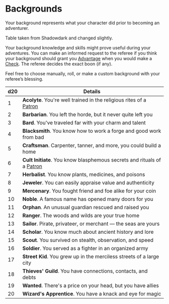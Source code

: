 # Backgrounds

Your background represents what your character did prior to becoming an adventurer.

Table taken from Shadowdark and changed slightly.

Your background knowledge and skills might prove useful during your adventures. 
	You can make an informed request to the referee if you think your background should grant you [Advantage](../Game%20Procedures/Dice%20Rolls/Advantage.md) when you would make a [Check](../Game%20Procedures/Check.md). The referee decides the exact boon (if any).

Feel free to choose manually, roll, or make a custom background with your referee’s blessing.

| d20 | Details                                                                                                      |
| --- | ------------------------------------------------------------------------------------------------------------ |
| 1   | **Acolyte**. You're well trained in the religious rites of a [Patron](../Magic/Spells/Patrons/Patron.md)     |
| 2   | **Barbarian**. You left the horde, but it never quite left you                                               |
| 3   | **Bard**. You've traveled far with your charm and talent                                                     |
| 4   | **Blacksmith**. You know how to work a forge and good work from bad                                          |
| 5   | **Craftsman**. Carpenter, tanner, and more, you could build a home                                           |
| 6   | **Cult Initiate**. You know blasphemous secrets and rituals of a [Patron](../Magic/Spells/Patrons/Patron.md) |
| 7   | **Herbalist**. You know plants, medicines, and poisons                                                       |
| 8   | **Jeweler**. You can easily appraise value and authenticity                                                  |
| 9   | **Mercenary**. You fought friend and foe alike for your coin                                                 |
| 10  | **Noble**. A famous name has opened many doors for you                                                       |
| 11  | **Orphan**. An unusual guardian rescued and raised you                                                       |
| 12  | **Ranger**. The woods and wilds are your true home                                                           |
| 13  | **Sailor**. Pirate, privateer, or merchant — the seas are yours                                              |
| 14  | **Scholar**. You know much about ancient history and lore                                                    |
| 15  | **Scout**. You survived on stealth, observation, and speed                                                   |
| 16  | **Soldier**. You served as a fighter in an organized army                                                    |
| 17  | **Street Kid**. You grew up in the merciless streets of a large city                                         |
| 18  | **Thieves' Guild**. You have connections, contacts, and debts                                                |
| 19  | **Wanted**. There's a price on your head, but you have allies                                                |
| 20  | **Wizard's Apprentice**. You have a knack and eye for magic                                                  |
